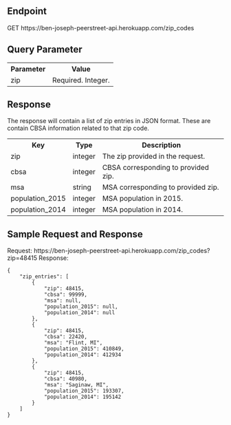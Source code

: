 <h2>Endpoint</h2>
GET https://ben-joseph-peerstreet-api.herokuapp.com/zip_codes

<h2>Query Parameter</h2>
<table>
	<th>Parameter</th>
	<th>Value</th>
	<tr>
		<td>zip</td>
		<td>Required. Integer.</td>
	</tr>
</table>
<h2>Response</h2>
The response will contain a list of zip entries in JSON format. These are contain CBSA information related to that zip code.
<table>
	<th>Key</th>
	<th>Type</th>
    <th>Description</th>
    <tr>
		<td>zip</td>
		<td>integer</td>
        <td>The zip provided in the request.</td>
	</tr>
    <tr>
		<td>cbsa</td>
		<td>integer</td>
        <td>CBSA corresponding to provided zip.</td>
	</tr>
    <tr>
		<td>msa</td>
		<td>string</td>
        <td>MSA corresponding to provided zip.</td>
	</tr>
    <tr>
		<td>population_2015</td>
		<td>integer</td>
        <td>MSA population in 2015.</td>
	</tr>
    <tr>
		<td>population_2014</td>
		<td>integer</td>
        <td>MSA population in 2014.</td>
	</tr>
</table>
<h2> Sample Request and Response </h2>
Request:
https://ben-joseph-peerstreet-api.herokuapp.com/zip_codes?zip=48415
Response:

```
{
    "zip_entries": [
        {
            "zip": 48415,
            "cbsa": 99999,
            "msa": null,
            "population_2015": null,
            "population_2014": null
        },
        {
            "zip": 48415,
            "cbsa": 22420,
            "msa": "Flint, MI",
            "population_2015": 410849,
            "population_2014": 412934
        },
        {
            "zip": 48415,
            "cbsa": 40980,
            "msa": "Saginaw, MI",
            "population_2015": 193307,
            "population_2014": 195142
        }
    ]
}
```